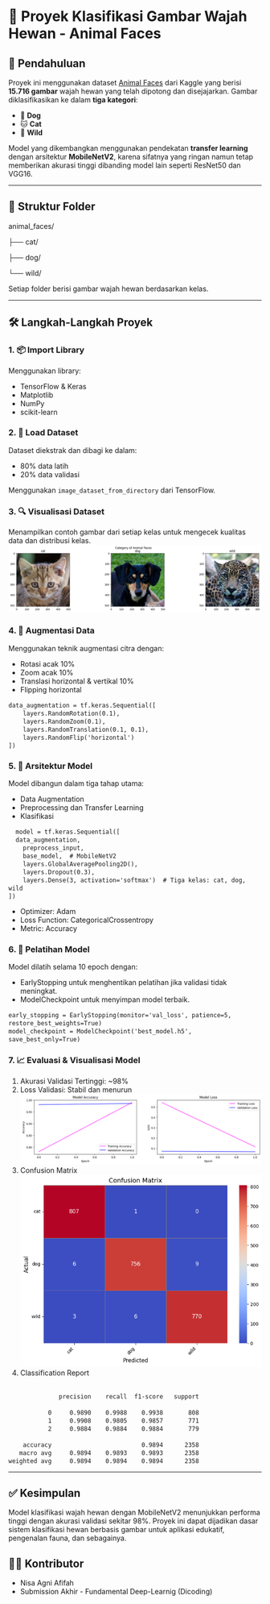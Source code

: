 # 🐾 Proyek Klasifikasi Gambar Wajah Hewan - Animal Faces

## 📌 Pendahuluan

Proyek ini menggunakan dataset [Animal Faces](https://www.kaggle.com/datasets/alessiocorrado99/animal-faces) dari Kaggle yang berisi **15.716 gambar** wajah hewan yang telah dipotong dan disejajarkan. Gambar diklasifikasikan ke dalam **tiga kategori**:
- 🐶 **Dog**
- 🐱 **Cat**
- 🐯 **Wild**

Model yang dikembangkan menggunakan pendekatan **transfer learning** dengan arsitektur **MobileNetV2**, karena sifatnya yang ringan namun tetap memberikan akurasi tinggi dibanding model lain seperti ResNet50 dan VGG16.

---

## 📂 Struktur Folder
animal_faces/
  
  ├── cat/
  
  ├── dog/
  
  └── wild/

Setiap folder berisi gambar wajah hewan berdasarkan kelas.

---

## 🛠️ Langkah-Langkah Proyek

### 1. 📦 Import Library
Menggunakan library:
- TensorFlow & Keras
- Matplotlib
- NumPy
- scikit-learn

### 2. 📁 Load Dataset
Dataset diekstrak dan dibagi ke dalam:
- 80% data latih
- 20% data validasi

Menggunakan `image_dataset_from_directory` dari TensorFlow.

### 3. 🔍 Visualisasi Dataset
Menampilkan contoh gambar dari setiap kelas untuk mengecek kualitas data dan distribusi kelas.
![Output](https://github.com/IchaAgni/Animal-Faces/blob/main/output.png)

### 4. 🔁 Augmentasi Data
Menggunakan teknik augmentasi citra dengan:
- Rotasi acak 10%
- Zoom acak 10%
- Translasi horizontal & vertikal 10%
- Flipping horizontal
  
```
data_augmentation = tf.keras.Sequential([
    layers.RandomRotation(0.1),
    layers.RandomZoom(0.1),
    layers.RandomTranslation(0.1, 0.1),
    layers.RandomFlip('horizontal')
])
```
### 5. 🧠 Arsitektur Model
Model dibangun dalam tiga tahap utama:
- Data Augmentation
- Preprocessing dan Transfer Learning
- Klasifikasi
  
```
  model = tf.keras.Sequential([
  data_augmentation,
    preprocess_input,
    base_model,  # MobileNetV2
    layers.GlobalAveragePooling2D(),
    layers.Dropout(0.3),
    layers.Dense(3, activation='softmax')  # Tiga kelas: cat, dog, wild
])
```
- Optimizer: Adam
- Loss Function: CategoricalCrossentropy
- Metric: Accuracy

### 6. 🧪 Pelatihan Model
Model dilatih selama 10 epoch dengan:
- EarlyStopping untuk menghentikan pelatihan jika validasi tidak meningkat.
- ModelCheckpoint untuk menyimpan model terbaik.
  
```
early_stopping = EarlyStopping(monitor='val_loss', patience=5, restore_best_weights=True)
model_checkpoint = ModelCheckpoint('best_model.h5', save_best_only=True)
```

### 7. 📈 Evaluasi & Visualisasi Model
1. Akurasi Validasi Tertinggi: ~98%
2. Loss Validasi: Stabil dan menurun
 ![Accuracy & Loss](https://github.com/IchaAgni/Animal-Faces/blob/main/accuracy.png)
3. Confusion Matrix
![Confussion-Matrick](https://github.com/IchaAgni/Animal-Faces/blob/main/CM.png)
5. Classification Report
```text

              precision    recall  f1-score   support

           0     0.9890    0.9988    0.9938       808
           1     0.9908    0.9805    0.9857       771
           2     0.9884    0.9884    0.9884       779

    accuracy                         0.9894      2358
   macro avg     0.9894    0.9893    0.9893      2358
weighted avg     0.9894    0.9894    0.9894      2358
```

---

## ✅ Kesimpulan
Model klasifikasi wajah hewan dengan MobileNetV2 menunjukkan performa tinggi dengan akurasi validasi sekitar 98%. Proyek ini dapat dijadikan dasar sistem klasifikasi hewan berbasis gambar untuk aplikasi edukatif, pengenalan fauna, dan sebagainya.

## 👩‍💻 Kontributor
- Nisa Agni Afifah
- Submission Akhir - Fundamental Deep-Learnig (Dicoding)


